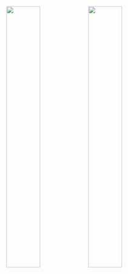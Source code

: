 <div>
<img height="42%" src="https://github-readme-stats.vercel.app/api?username=xmurilo&theme=algolia&show_icons=true"/> 
<img height="42%" src="https://github-readme-stats.vercel.app/api/top-langs/?username=xmurilo&layout=compact&langs_count=16&theme=algolia"/>
</div>
